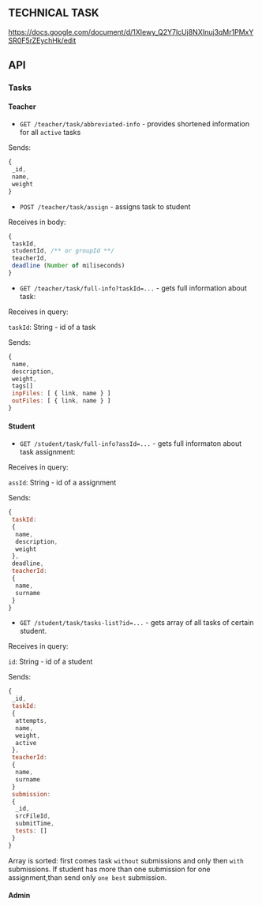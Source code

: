 ## TECHNICAL TASK
 https://docs.google.com/document/d/1XIewy_Q2Y7lcUj8NXInuj3qMr1PMxYSR0F5rZEychHk/edit
## API

### Tasks

#### Teacher
* `GET /teacher/task/abbreviated-info` - provides shortened information for all `active` tasks

Sends:
 ```javaScript
 {
  _id,
  name,
  weight
 }
 ```
* `POST /teacher/task/assign` - assigns task to student

 Receives in body:
 ```javaScript
 {
  taskId,
  studentId, /** or groupId **/
  teacherId,                         
  deadline (Number of miliseconds)
 }
 ```
 * `GET /teacher/task/full-info?taskId=...` - gets full information about task:

 Receives in query:

 `taskId`: String - id of a task  

 Sends:
 ```javaScript
 {
  name, 
  description, 
  weight,
  tags[]
  inpFiles: [ { link, name } ]
  outFiles: [ { link, name } ]
 }
 ```

#### Student
* `GET /student/task/full-info?assId=...` - gets full informaton about task assignment:

Receives in query:

 `assId`: String - id of a assignment 

Sends:
 ```javaScript
 {
  taskId:
  {
   name,
   description,
   weight
  },
  deadline,
  teacherId: 
  {
   name,
   surname
  }
 }
 ```
 * `GET /student/task/tasks-list?id=...` - gets array of all tasks of certain student. 

 Receives in query:

 `id`: String - id of a student 

 Sends:
 ```javaScript
 {
  _id,
  taskId: 
  {
   attempts,
   name,
   weight,
   active
  },
  teacherId:
  {
   name,
   surname
  }
  submission:
  {
   _id,
   srcFileId,
   submitTime,
   tests: []
  }
 }
 ```
 Array is sorted: first comes task `without` submissions and only then `with` submissions. If student has more than one submission for one assignment,than send only `one best` submission.

 #### Admin